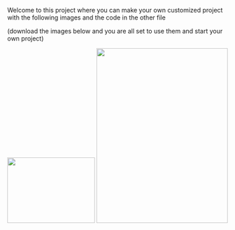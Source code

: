 Welcome to this project where you can make your own customized project with the following images and the code in the other file

(download the images below and you are all set to use them and start your own project)

<img src="https://user-images.githubusercontent.com/81761003/115738690-6c185580-a374-11eb-92db-e948d614dcfb.png" width="200px" height="150px">

<img src="https://user-images.githubusercontent.com/81761003/115739004-b6013b80-a374-11eb-81aa-50dafd3d4067.png" height="400px" width="300px">
